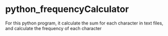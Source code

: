 # python_frequencyCalculator
For this python program, it calculate the sum for each character in text files, and calculate the frequency of each character
